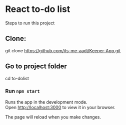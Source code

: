 # React to-do list

Steps to run this project

## Clone:
git clone https://github.com/its-me-aadi/Keeper-App.git

## Go to project folder
cd to-dolist

### Run `npm start` 

Runs the app in the development mode.\
Open [http://localhost:3000](http://localhost:3000) to view it in your browser.

The page will reload when you make changes.
